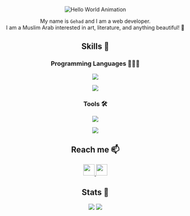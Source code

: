 <div align="center">
  <img src="https://gist.githubusercontent.com/Gehad28/0181ed94e5f534e2320234bd7cdc4e38/raw/70990c5b4d0de82b88a3b87d7a3472c82ade272a/Hello%2520World%2520Animation.svg" alt="Hello World Animation">
</div>

<p align="center">
 My name is <code>Gehad</code> and I am a web developer.<br>
 I am a Muslim Arab interested in art, literature, and anything beautiful! 🌟  
</p>

<h2 align="center">Skills 🎯</h2>

<h3 align="center">Programming Languages 👩🏻‍💻</h3>
<p align="center">
  <a href="https://skillicons.dev">
   <img src="https://skillicons.dev/icons?i=c,cpp,cs,java,python,mysql" />
  </a>
</p>

<p align="center">
  <a href="https://skillicons.dev">
   <img src="https://skillicons.dev/icons?i=js,ts,html,css" />
  </a>
</p>


<h3 align="center">Tools 🛠️</h3>
<p align="center">
  <a href="https://skillicons.dev">
   <img src="https://skillicons.dev/icons?i=angular,react,bootstrap,flask,spring" />
  </a>
</p>

<p align="center">
  <a href="https://skillicons.dev">
   <img src="https://skillicons.dev/icons?i=qt,unity" />
  </a>
</p>

<!-- [![My Skills](https://skillicons.dev/icons?i=angular,react,bootstrap,flask,spring,qt,unity&perline=4)](https://skillicons.dev) -->

<h2 align="center">Reach me 📫</h2>
<p align="center">
  <a href="https://www.linkedin.com/in/gehad-a-702a29121">
   <img src="https://skillicons.dev/icons?i=linkedin" width=30 target="_blank" />
  </a>
  <a href="https://www.instagram.com/gehad0ahmed">
   <img src="https://skillicons.dev/icons?i=instagram" width=30 target="_blank" />
  </a>
</p>

<h2 align="center">Stats 📶</h2>
<p align="center">
  <img src="https://github-readme-stats.vercel.app/api?username=Gehad28&show_icons=true&theme=radical">
  <img src="https://github-readme-stats.vercel.app/api/top-langs/?username=Gehad28&layout=compact&theme=radical">
</p>


<!--
**Gehad28/Gehad28** is a ✨ _special_ ✨ repository because its `README.md` (this file) appears on your GitHub profile.

Here are some ideas to get you started:

- 🔭 I’m currently working on ...
- 🌱 I’m currently learning ...
- 👯 I’m looking to collaborate on ...
- 🤔 I’m looking for help with ...
- 💬 Ask me about ...
- 📫 How to reach me: ...
- 😄 Pronouns: ...
- ⚡ Fun fact: ...
-->
